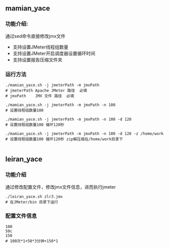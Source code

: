 ## mamian_yace

### 功能介绍:

通过sed命令直接修改jmx文件

- 支持设置JMeter线程组数量
- 支持设置JMeter开启调度器设置循环时间
- 支持设置报告压缩文件夹

### 运行方法

```shell
./mamian_yace.sh -j jmeterPath -m jmxPath 
# jmeterPath Apache JMeter 路径  必填
# jmxPath    JMX 文件 路径  必填

./mamian_yace.sh -j jmeterPath -m jmxPath -n 100
# 设置线程组数量100

./mamian_yace.sh -j jmeterPath -m jmxPath -n 100 -d 120
# 设置线程组数量100 循环120秒

./mamian_yace.sh -j jmeterPath -m jmxPath -n 100 -d 120 -z /home/work
# 设置线程组数量100 循环120秒 zip解压缩在/home/work目录下


```



## leiran_yace

### 功能介绍

通过修改配置文件，修改jmx文件信息，进而执行jmeter

```shell
./leiran_yace.sh zlr3.jmx
# 在JMeter/bin 目录下运行
```



### 配置文件信息

```shell
100
50c
150
# 100次*1+50*3分钟+150*1
```


